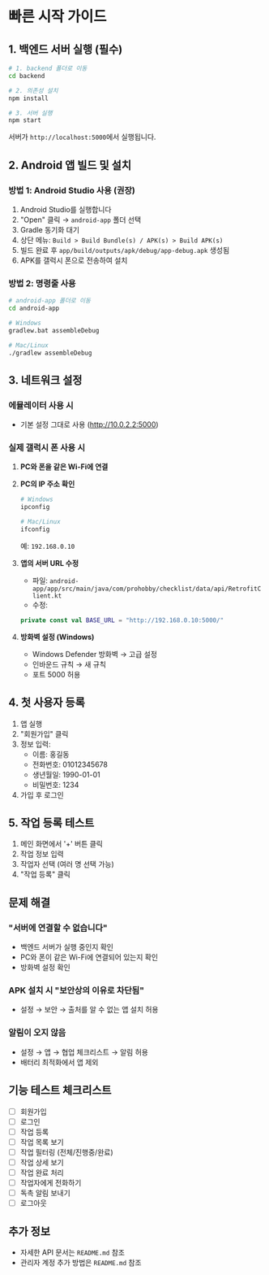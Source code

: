 # 빠른 시작 가이드

## 1. 백엔드 서버 실행 (필수)

```bash
# 1. backend 폴더로 이동
cd backend

# 2. 의존성 설치
npm install

# 3. 서버 실행
npm start
```

서버가 `http://localhost:5000`에서 실행됩니다.

## 2. Android 앱 빌드 및 설치

### 방법 1: Android Studio 사용 (권장)

1. Android Studio를 실행합니다
2. "Open" 클릭 → `android-app` 폴더 선택
3. Gradle 동기화 대기
4. 상단 메뉴: `Build > Build Bundle(s) / APK(s) > Build APK(s)`
5. 빌드 완료 후 `app/build/outputs/apk/debug/app-debug.apk` 생성됨
6. APK를 갤럭시 폰으로 전송하여 설치

### 방법 2: 명령줄 사용

```bash
# android-app 폴더로 이동
cd android-app

# Windows
gradlew.bat assembleDebug

# Mac/Linux
./gradlew assembleDebug
```

## 3. 네트워크 설정

### 에뮬레이터 사용 시
- 기본 설정 그대로 사용 (http://10.0.2.2:5000)

### 실제 갤럭시 폰 사용 시

1. **PC와 폰을 같은 Wi-Fi에 연결**

2. **PC의 IP 주소 확인**
   ```bash
   # Windows
   ipconfig

   # Mac/Linux
   ifconfig
   ```
   예: `192.168.0.10`

3. **앱의 서버 URL 수정**
   - 파일: `android-app/app/src/main/java/com/prohobby/checklist/data/api/RetrofitClient.kt`
   - 수정:
   ```kotlin
   private const val BASE_URL = "http://192.168.0.10:5000/"
   ```

4. **방화벽 설정 (Windows)**
   - Windows Defender 방화벽 → 고급 설정
   - 인바운드 규칙 → 새 규칙
   - 포트 5000 허용

## 4. 첫 사용자 등록

1. 앱 실행
2. "회원가입" 클릭
3. 정보 입력:
   - 이름: 홍길동
   - 전화번호: 01012345678
   - 생년월일: 1990-01-01
   - 비밀번호: 1234
4. 가입 후 로그인

## 5. 작업 등록 테스트

1. 메인 화면에서 '+' 버튼 클릭
2. 작업 정보 입력
3. 작업자 선택 (여러 명 선택 가능)
4. "작업 등록" 클릭

## 문제 해결

### "서버에 연결할 수 없습니다"
- 백엔드 서버가 실행 중인지 확인
- PC와 폰이 같은 Wi-Fi에 연결되어 있는지 확인
- 방화벽 설정 확인

### APK 설치 시 "보안상의 이유로 차단됨"
- 설정 → 보안 → 출처를 알 수 없는 앱 설치 허용

### 알림이 오지 않음
- 설정 → 앱 → 협업 체크리스트 → 알림 허용
- 배터리 최적화에서 앱 제외

## 기능 테스트 체크리스트

- [ ] 회원가입
- [ ] 로그인
- [ ] 작업 등록
- [ ] 작업 목록 보기
- [ ] 작업 필터링 (전체/진행중/완료)
- [ ] 작업 상세 보기
- [ ] 작업 완료 처리
- [ ] 작업자에게 전화하기
- [ ] 독촉 알림 보내기
- [ ] 로그아웃

## 추가 정보

- 자세한 API 문서는 `README.md` 참조
- 관리자 계정 추가 방법은 `README.md` 참조
